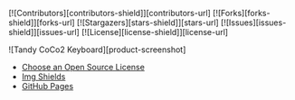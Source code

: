 <a id="readme-top"></a>

[![Contributors][contributors-shield]][contributors-url]
[![Forks][forks-shield]][forks-url]
[![Stargazers][stars-shield]][stars-url]
[![Issues][issues-shield]][issues-url]
[![License][license-shield]][license-url]
<!-- [![LinkedIn][linkedin-shield]][linkedin-url] -->

![Tandy CoCo2 Keyboard][product-screenshot]

* [Choose an Open Source License](https://choosealicense.com)
* [Img Shields](https://shields.io)
* [GitHub Pages](https://pages.github.com)

<!-- [contributors-shield]: https://img.shields.io/github/contributors/othneildrew/Best-README-Template.svg?style=for-the-badge
[contributors-url]: https://github.com/jasperhax0r/TandyCoCoKeyboard/graphs/contributors
[forks-shield]: https://img.shields.io/github/forks/othneildrew/Best-README-Template.svg?style=for-the-badge
[forks-url]: https://github.com/jasperhax0r/TandyCoCoKeyboard/network/members
[stars-shield]: https://img.shields.io/github/stars/othneildrew/Best-README-Template.svg?style=for-the-badge
[stars-url]: https://github.com/jasperhax0r/TandyCoCoKeyboard/stargazers
[issues-shield]: https://img.shields.io/github/issues/othneildrew/Best-README-Template.svg?style=for-the-badge
[issues-url]: https://github.com/jasperhax0r/TandyCoCoKeyboard/issues
[license-shield]: https://img.shields.io/github/license/jasperhax0r/TandyCoCoKeyboard?style=for-the-badge
[license-url]: https://github.com/jasperhax0r/TandyCoCoKeyboard/blob/main/LICENSE
[linkedin-shield]: https://img.shields.io/badge/-LinkedIn-black.svg?style=for-the-badge&logo=linkedin&colorB=555
[linkedin-url]: https://linkedin.com/in/othneildrew](https://www.linkedin.com/in/jasper-johnson-922b7330/
[product-screenshot]: images/3dview.png
 -->
